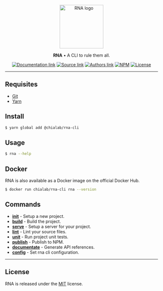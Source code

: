 <p align="center">
    <a href="https://www.chialab.io/p/rna-cli">
        <img alt="RNA logo" width="144" height="144" src="https://raw.githack.com/chialab/rna-cli/master/logo.svg" />
    </a>
</p>

<p align="center">
    <strong>RNA</strong> • A CLI to rule them all.
</p>

<p align="center">
    <a href="https://www.chialab.io/p/rna-cli"><img alt="Documentation link" src="https://img.shields.io/badge/Docs-chialab.io-lightgrey.svg?style=flat-square"></a>
    <a href="https://github.com/chialab/rna-cli"><img alt="Source link" src="https://img.shields.io/badge/Source-GitHub-lightgrey.svg?style=flat-square"></a>
    <a href="https://www.chialab.it"><img alt="Authors link" src="https://img.shields.io/badge/Authors-Chialab-lightgrey.svg?style=flat-square"></a>
    <a href="https://www.npmjs.com/package/@chialab/rna-cli"><img alt="NPM" src="https://img.shields.io/npm/v/@chialab/rna-cli.svg?style=flat-square"></a>
    <a href="https://github.com/chialab/rna-cli/blob/master/LICENSE"><img alt="License" src="https://img.shields.io/npm/l/@chialab/rna-cli.svg?style=flat-square"></a>
</p>

---

## Requisites

* [Git](https://git-scm.com/)
* [Yarn](https://yarnpkg.com)

## Install
```sh
$ yarn global add @chialab/rna-cli
```

## Usage
```sh
$ rna --help
```

## Docker

RNA is also available as a Docker image on the official Docker Hub.

```bash
$ docker run chialab/rna-cli rna --version
```

## Commands

* [**init**](./commands/init) - Setup a new project.
* [**build**](./commands/build) - Build the project.
* [**serve**](./commands/serve) - Setup a server for your project.
* [**lint**](./commands/lint) - Lint your source files.
* [**unit**](./commands/unit) - Run project unit tests.
* [**publish**](./commands/publish) - Publish to NPM.
* [**documentate**](./commands/documentate) - Generate API references.
* [**config**](./commands/config) - Set rna cli configuration.

---

## License

RNA is released under the [MIT](https://github.com/chialab/rna-cli/blob/master/LICENSE) license.
